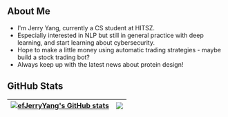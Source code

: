 <!-- ## Welcome -->

## About Me

- I'm Jerry Yang, currently a CS student at HITSZ.
- Especially interested in NLP but still in general practice with deep learning, and start learning about cybersecurity.
- Hope to make a little money using automatic trading strategies - maybe build a stock trading bot?
- Always keep up with the latest news about protein design!

## GitHub Stats

| <a href="https://github.com/efJerryYang/"><img align="center" src="https://github-readme-stats.vercel.app/api?username=efJerryYang&count_private=true&show_icons=true&hide_border=true&theme=default" alt="efJerryYang's GitHub stats" /></a> | <a href="https://github.com/efJerryYang/"><img align="center" src="https://github-readme-stats.vercel.app/api/top-langs/?username=efJerryYang&hide=jupyter%20notebook,assembly&langs_count=6&layout=compact&hide_border=true" /></a>|
| ----------------- | ----------------- |

<!--
https://github.com/abhisheknaiidu/awesome-github-profile-readme
https://github.com/anuraghazra/github-readme-stats -->
